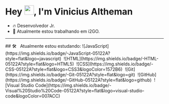 
<h1 align="left">Hey <img src="https://raw.githubusercontent.com/kaueMarques/kaueMarques/master/hi.gif" height="30px">, I'm Vinicius Altheman</h1>

- 🔥 Desenvolvedor Jr.
- 🔭 Atualmente estou trabalhando em i2GO.
<hr>
## 🛠 &nbsp; Atualmente estou estudando:
![JavaScript](https://img.shields.io/badge/-JavaScript-05122A?style=flat&logo=javascript)&nbsp;
![HTML](https://img.shields.io/badge/-HTML-05122A?style=flat&logo=HTML5)&nbsp;
![CSS](https://img.shields.io/badge/-CSS-05122A?style=flat&logo=CSS3&logoColor=1572B6)&nbsp;
![Git](https://img.shields.io/badge/-Git-05122A?style=flat&logo=git)&nbsp;
![GitHub](https://img.shields.io/badge/-GitHub-05122A?style=flat&logo=github)&nbsp;
![Visual Studio Code](https://img.shields.io/badge/-Visual%20Studio%20Code-05122A?style=flat&logo=visual-studio-code&logoColor=007ACC)&nbsp;


<br>

